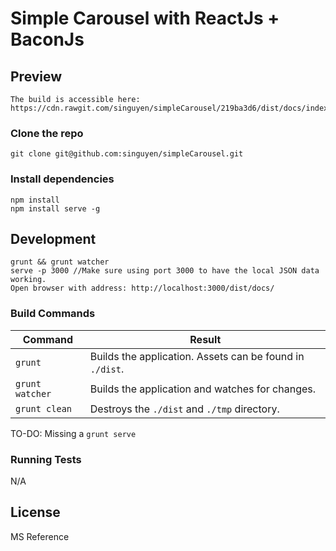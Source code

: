 # Simple Carousel with ReactJs + BaconJs

## Preview
    The build is accessible here: https://cdn.rawgit.com/singuyen/simpleCarousel/219ba3d6/dist/docs/index.html

### Clone the repo

    git clone git@github.com:singuyen/simpleCarousel.git

### Install dependencies

    npm install
    npm install serve -g

## Development

    grunt && grunt watcher
    serve -p 3000 //Make sure using port 3000 to have the local JSON data working.
    Open browser with address: http://localhost:3000/dist/docs/

### Build Commands

| Command | Result |
| ------- | ------ |
| `grunt` | Builds the application. Assets can be found in `./dist`. |
| `grunt watcher` | Builds the application and watches for changes. |
| `grunt clean` | Destroys the `./dist` and `./tmp` directory. |

TO-DO: Missing a `grunt serve`

### Running Tests

N/A

## License

   MS Reference
